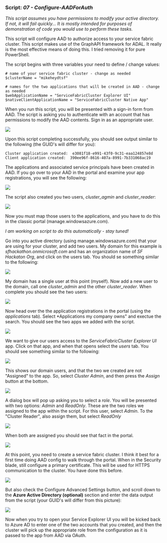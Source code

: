 ### Script: *07 - Configure-AADForAuth*

*This script assumes you have permissions to modify your active directory.  If not, it will fail quickly...  It is mostly intended for purposes of demonstration of code you would use to perform these tasks.*

This script will configure AAD to authorize access to your service fabric cluster.  This script makes use of the GraphAPI framework for ADAL.  It really is the most effective means of doing this.  I tried removing it for pure PowerShell.

The script begins with three variables your need to define / change values:
```
# name of your service fabric cluster - change as needed
$clusterName = "mikeheydtsf"

# names for the two applications that will be created in AAD - change as needed
$webApplicationName = "ServiceFabricCluster Explorer UI"
$nativeClientApplicationName = "ServiceFabricCluster Native App"
```

When you run this script, you will be presented with a sign-in form from AAD.  The script is asking you to authenticate with an account that has permissions to modify the AAD contents.  Sign in as an appropriate user.

![](images/07_00a.png)

Upon this script completing successfully, you should see output similar to the following (the GUID's will differ for you):
```
Cluster application created:  e3081f18-e991-43f0-9c31-eaa124857e8d
Client application created:  390ee96f-8616-407a-8991-7b331068ac19
```
The applications and associated service principals have been created in AAD.  If you go over to your AAD in the portal and examine your app registrations, you will see the following:

![](images/07_00.png)

The script also created you two users, *cluster_agmin* and *cluster_reader*:

![](images/07_001.png)

Now you must map those users to the applications, and you have to do this in the classic portal (manage.windowsazure.com).

*I am working on script to do this automatically - stay tuned!*

Go into you active directory (using manage.windowsazure.com) that your are using for your cluster, and add two users.  My domain for this example is *sfhackathon.onmicrosoft.com* and has an organization name of *SF Hackaton Org*, and click on the users tab.  You should se something similar to the following:

![](images/07_03.png)

My domain has a single user at this point (myself).  Now add a new user to the domain, call one *cluster_admin* and the other *cluster_reader*. When complete you should see the two users:

![](images/07_04.png)

Now head over the the application registrations in the portal (using the *applications* tab). Select *Applications my company owns" and exectue the search.  You should see the two apps we added with the script.

![](images/07_05.png)

We want to give our users access to the *ServiceFabricCluster Explorer UI* app.  Click on that app, and when that opens select the *users* tab.  You should see something similar to the following:

![](images/07_06.png)

This shows our domain users, and that the two we created are not "Assigned" to the app.  So, select *Cluster Admin*, and then press the *Assign* button at the bottom.

![](images/07_07.png)

A dialog box will pop up asking you to select a *role*. You will be presented with two options: *Admin* and *ReadOnly*.  These are the two roles we assigned to the app within the script.  For this user, select *Admin*.  To the "Cluster Reader", also assign them, but select *ReadOnly*

![](images/07_08.png)

When both are assigned you should see that fact in the portal.

![](images/07_09.png)

At this point, you need to create a service fabric cluster.  I think it best for a first time doing AAD config to walk through the portal.  When in the Security blade, still configure a primary certificate.  This will be used for HTTPS communication to the cluster.  You have done this before.

![](images/07_01.png)

But also check the Configure Advanced Settings button, and scroll down to the **Azure Active Directory (optional)** section and enter the data output from the script (your GUID's will differ from this picture):

![](images/07_02.png)

Now when you try to open your Service Explorer UI you will be kicked back to Azure AD to enter one of the two accounts that you created, and then the cluster will pick up the appropriate role from the configuration as it is passed to the app from AAD via OAuth.